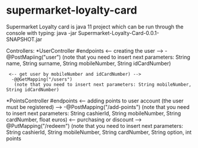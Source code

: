 # supermarket-loyalty-card

Supermarket Loyalty card is java 11 project which can be run through the console with typing: java -jar Supermarket-Loyalty-Card-0.0.1-SNAPSHOT.jar

Controllers:
  *UserController
    #endpoints
     <-- creating the user -->
      -@PostMapiing("user")
       (note that you need to insert next parameters: String name, String surname, String mobileNumber, String idCardNumber)
       
     <-- get user by mobileNumber and idCardNumber) -->
      -@@GetMapping("/users")
       (note that you need to insert next parameters: String mobileNumber, String idCardNumber)
       
   *PointsController
    #endpoints
      <-- adding points to user account (the user must be registered) -->
        -@PostMapping("/add-points")
        (note that you need to insert next parameters: String cashierId, String mobileNumber, String cardNumber, float euros)
      <-- purchasing or discount -->
        @PutMapping("/redeem")
        (note that you need to insert next parameters: String cashierId, String mobileNumber, String cardNumber, String option, int points
